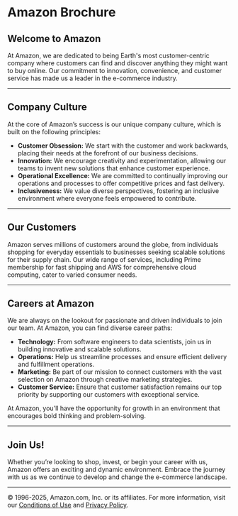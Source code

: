 # Amazon Brochure

## Welcome to Amazon

At Amazon, we are dedicated to being Earth's most customer-centric company where customers can find and discover anything they might want to buy online. Our commitment to innovation, convenience, and customer service has made us a leader in the e-commerce industry.

---

## Company Culture

At the core of Amazon’s success is our unique company culture, which is built on the following principles:

- **Customer Obsession:** We start with the customer and work backwards, placing their needs at the forefront of our business decisions.
- **Innovation:** We encourage creativity and experimentation, allowing our teams to invent new solutions that enhance customer experience.
- **Operational Excellence:** We are committed to continually improving our operations and processes to offer competitive prices and fast delivery.
- **Inclusiveness:** We value diverse perspectives, fostering an inclusive environment where everyone feels empowered to contribute.

---

## Our Customers

Amazon serves millions of customers around the globe, from individuals shopping for everyday essentials to businesses seeking scalable solutions for their supply chain. Our wide range of services, including Prime membership for fast shipping and AWS for comprehensive cloud computing, cater to varied consumer needs.

---

## Careers at Amazon

We are always on the lookout for passionate and driven individuals to join our team. At Amazon, you can find diverse career paths:

- **Technology:** From software engineers to data scientists, join us in building innovative and scalable solutions.
- **Operations:** Help us streamline processes and ensure efficient delivery and fulfillment operations.
- **Marketing:** Be part of our mission to connect customers with the vast selection on Amazon through creative marketing strategies.
- **Customer Service:** Ensure that customer satisfaction remains our top priority by supporting our customers with exceptional service.

At Amazon, you'll have the opportunity for growth in an environment that encourages bold thinking and problem-solving.

---

## Join Us!

Whether you’re looking to shop, invest, or begin your career with us, Amazon offers an exciting and dynamic environment. Embrace the journey with us as we continue to develop and change the e-commerce landscape.

---

© 1996-2025, Amazon.com, Inc. or its affiliates. For more information, visit our [Conditions of Use](#) and [Privacy Policy](#).